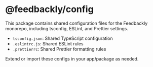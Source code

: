 # @feedbackly/config

This package contains shared configuration files for the Feedbackly monorepo, including tsconfig, ESLint, and Prettier settings.

- `tsconfig.json`: Shared TypeScript configuration
- `.eslintrc.js`: Shared ESLint rules
- `.prettierrc`: Shared Prettier formatting rules

Extend or import these configs in your app/package as needed.